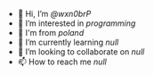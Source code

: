 - 👋 Hi, I’m _@wxn0brP_
- 👀 I’m interested in _programming_
- 👋 I'm from _poland_
- 🌱 I’m currently learning  _null_
- 💞️ I’m looking to collaborate on _null_
- 📫 How to reach me _null_

<!---
wxn0brP/wxn0brP is a ✨ special ✨ repository because its `README.md` (this file) appears on your GitHub profile.
You can click the Preview link to take a look at your changes.
--->

